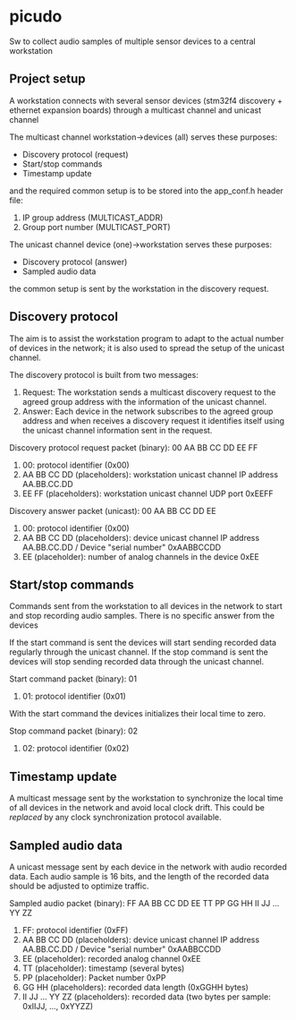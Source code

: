 # picudo
Sw to collect audio samples of multiple sensor devices to a central workstation

## Project setup
A workstation connects with several sensor devices (stm32f4 discovery + ethernet expansion boards) through a multicast channel and unicast channel

The multicast channel workstation->devices (all) serves these purposes:
<ul>
  <li>Discovery protocol (request)
  <li>Start/stop commands
  <li>Timestamp update
</ul>
and the required common setup is to be stored into the app_conf.h header file:
<ol>
  <li>IP group address (MULTICAST_ADDR)
  <li>Group port number (MULTICAST_PORT)
</ol>  

The unicast channel device (one)->workstation serves these purposes:
<ul>
  <li>Discovery protocol (answer)
  <li>Sampled audio data
</ul>
the common setup is sent by the workstation in the discovery request.

## Discovery protocol
The aim is to assist the workstation program to adapt to the actual number of devices in the network; it is also used to spread the setup of the unicast channel.

The discovery protocol is built from two messages:
<ol>
  <li>Request: The workstation sends a multicast discovery request to the agreed group address with the information of the unicast channel.
  <li>Answer: Each device in the network subscribes to the agreed group address and when receives a discovery request it identifies itself using the unicast channel information sent in the request.
</ol>

Discovery protocol request packet (binary):
00 AA BB CC DD EE FF
<ol>
  <li>00: protocol identifier (0x00)
  <li>AA BB CC DD (placeholders): workstation unicast channel IP address AA.BB.CC.DD
  <li>EE FF (placeholders): workstation unicast channel UDP port 0xEEFF
</ol>  

Discovery answer packet (unicast):
00 AA BB CC DD EE
<ol>
  <li>00: protocol identifier (0x00)
  <li>AA BB CC DD (placeholders): device unicast channel IP address AA.BB.CC.DD / Device "serial number" 0xAABBCCDD
  <li>EE (placeholder): number of analog channels in the device 0xEE
</ol>  

## Start/stop commands
Commands sent from the workstation to all devices in the network to start and stop recording audio samples. There is no specific answer from the devices

If the start command is sent the devices will start sending recorded data regularly through the unicast channel.
If the stop command is sent the devices will stop sending recorded data through the unicast channel.

Start command packet (binary):
01
<ol>
  <li>01: protocol identifier (0x01)
</ol>  
With the start command the devices initializes their local time to zero.

Stop command packet (binary):
02
<ol>
  <li>02: protocol identifier (0x02)
</ol>  

## Timestamp update
A multicast message sent by the workstation to synchronize the local time of all devices in the network and avoid local clock drift.
This could be *replaced* by any clock synchronization protocol available.

## Sampled audio data
A unicast message sent by each device in the network with audio recorded data.
Each audio sample is 16 bits, and the length of the recorded data should be adjusted to optimize traffic.

Sampled audio packet (binary):
FF AA BB CC DD EE TT PP  GG HH II JJ ... YY ZZ
<ol>
  <li>FF: protocol identifier (0xFF)
  <li>AA BB CC DD (placeholders): device unicast channel IP address AA.BB.CC.DD / Device "serial number" 0xAABBCCDD
  <li>EE (placeholder): recorded analog channel 0xEE
  <li>TT (placeholder): timestamp (several bytes)
  <li>PP (placeholder): Packet number 0xPP
  <li>GG HH (placeholders): recorded data length (0xGGHH bytes)
  <li>II JJ ... YY ZZ (placeholders): recorded data (two bytes per sample: 0xIIJJ, ..., 0xYYZZ)
</ol>  
